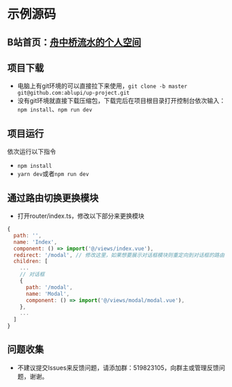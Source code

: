 # 示例源码

## B站首页：[舟中桥流水的个人空间](https://space.bilibili.com/13382193)

## 项目下载

- 电脑上有git环境的可以直接拉下来使用，`git clone -b master git@github.com:ablupi/up-project.git`
- 没有git环境就直接下载压缩包，下载完后在项目根目录打开控制台依次输入：`npm install`、`npm run dev`

## 项目运行

依次运行以下指令

- `npm install`
- `yarn dev`或者`npm run dev`

## 通过路由切换更换模块
- 打开router/index.ts，修改以下部分来更换模块
```js
{
  path: '',
  name: 'Index',
  component: () => import('@/views/index.vue'),
  redirect: '/modal', // 修改这里，如果想要展示对话框模块则重定向到对话框的路由
  children: [
    ...
    // 对话框
    {
      path: '/modal',
      name: 'Modal',
      component: () => import('@/views/modal/modal.vue'),
    },
    ...
  ]
}
```

## 问题收集

- 不建议提交Issues来反馈问题，请添加群：519823105，向群主或管理反馈问题，谢谢。
